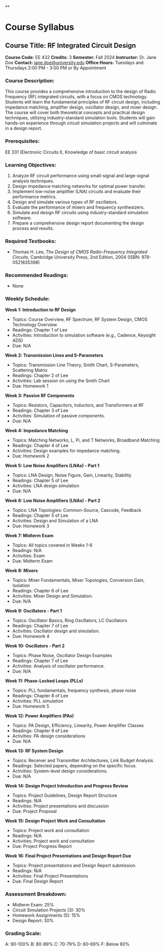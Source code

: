 **
# Course Syllabus
## Course Title: RF Integrated Circuit Design
**Course Code:** EE 432
**Credits:** 3
**Semester:** Fall 2024
**Instructor:** Dr. Jane Doe
**Contact:** jane.doe@university.edu
**Office Hours:** Tuesdays and Thursdays 2:00 PM - 3:00 PM or By Appointment

### Course Description:
This course provides a comprehensive introduction to the design of Radio Frequency (RF) integrated circuits, with a focus on CMOS technology. Students will learn the fundamental principles of RF circuit design, including impedance matching, amplifier design, oscillator design, and mixer design. The course will cover both theoretical concepts and practical design techniques, utilizing industry-standard simulation tools. Students will gain hands-on experience through circuit simulation projects and will culminate in a design report.

### Prerequisites:
EE 331 (Electronic Circuits I), Knowledge of basic circuit analysis

### Learning Objectives:
1.  Analyze RF circuit performance using small-signal and large-signal analysis techniques.
2.  Design impedance matching networks for optimal power transfer.
3.  Implement low-noise amplifier (LNA) circuits and evaluate their performance metrics.
4.  Design and simulate various types of RF oscillators.
5.  Evaluate the performance of mixers and frequency synthesizers.
6.  Simulate and design RF circuits using industry-standard simulation software.
7.  Prepare a comprehensive design report documenting the design process and results.

### Required Textbooks:
- Thomas H. Lee, *The Design of CMOS Radio-Frequency Integrated Circuits*, Cambridge University Press, 2nd Edition, 2004 (ISBN: 978-0521835398)

### Recommended Readings:
- None

### Weekly Schedule:
**Week 1: Introduction to RF Design**
- Topics: Course Overview, RF Spectrum, RF System Design, CMOS Technology Overview
- Readings: Chapter 1 of Lee
- Activities: Introduction to simulation software (e.g., Cadence, Keysight ADS)
- Due: N/A

**Week 2: Transmission Lines and S-Parameters**
- Topics: Transmission Line Theory, Smith Chart, S-Parameters, Scattering Matrix
- Readings: Chapter 2 of Lee
- Activities: Lab session on using the Smith Chart
- Due: Homework 1

**Week 3: Passive RF Components**
- Topics: Resistors, Capacitors, Inductors, and Transformers at RF
- Readings: Chapter 3 of Lee
- Activities: Simulation of passive components.
- Due: N/A

**Week 4: Impedance Matching**
- Topics: Matching Networks, L, Pi, and T Networks, Broadband Matching
- Readings: Chapter 4 of Lee
- Activities: Design examples for impedance matching.
- Due: Homework 2

**Week 5: Low Noise Amplifiers (LNAs) - Part 1**
- Topics: LNA Design, Noise Figure, Gain, Linearity, Stability
- Readings: Chapter 5 of Lee
- Activities: LNA design simulation
- Due: N/A

**Week 6: Low Noise Amplifiers (LNAs) - Part 2**
- Topics: LNA Topologies: Common-Source, Cascode, Feedback
- Readings: Chapter 5 of Lee
- Activities: Design and Simulation of a LNA
- Due: Homework 3

**Week 7: Midterm Exam**
- Topics: All topics covered in Weeks 1-6
- Readings: N/A
- Activities: Exam
- Due: Midterm Exam

**Week 8: Mixers**
- Topics: Mixer Fundamentals, Mixer Topologies, Conversion Gain, Isolation
- Readings: Chapter 6 of Lee
- Activities: Mixer Design and Simulation.
- Due: N/A

**Week 9: Oscillators - Part 1**
- Topics: Oscillator Basics, Ring Oscillators, LC Oscillators
- Readings: Chapter 7 of Lee
- Activities: Oscillator design and simulation.
- Due: Homework 4

**Week 10: Oscillators - Part 2**
- Topics: Phase Noise, Oscillator Design Examples
- Readings: Chapter 7 of Lee
- Activities: Analysis of oscillator performance.
- Due: N/A

**Week 11: Phase-Locked Loops (PLLs)**
- Topics: PLL fundamentals, frequency synthesis, phase noise
- Readings: Chapter 8 of Lee
- Activities: PLL simulation
- Due: Homework 5

**Week 12: Power Amplifiers (PAs)**
- Topics: PA Design, Efficiency, Linearity, Power Amplifier Classes
- Readings: Chapter 9 of Lee
- Activities: PA design considerations
- Due: N/A

**Week 13: RF System Design**
- Topics: Receiver and Transmitter Architectures, Link Budget Analysis
- Readings: Selected papers, depending on the specific focus.
- Activities: System-level design considerations.
- Due: N/A

**Week 14: Design Project Introduction and Progress Review**
- Topics: Project Guidelines, Design Report Structure
- Readings: N/A
- Activities: Project presentations and discussion
- Due: Project Proposal

**Week 15: Design Project Work and Consultation**
- Topics: Project work and consultation
- Readings: N/A
- Activities: Project work and consultation
- Due: Project Progress Report

**Week 16: Final Project Presentations and Design Report Due**
- Topics: Project presentations and Design Report submission.
- Readings: N/A
- Activities: Final Project Presentations
- Due: Final Design Report

### Assessment Breakdown:
- Midterm Exam: 25%
- Circuit Simulation Projects (3): 30%
- Homework Assignments (5): 15%
- Design Report: 30%

### Grading Scale:
A: 90-100%
B: 80-89%
C: 70-79%
D: 60-69%
F: Below 60%